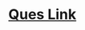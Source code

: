 # <a href="https://practice.geeksforgeeks.org/problems/min-sum-formed-by-digits3551/1">Ques Link</a>
